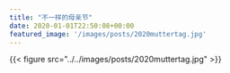 ```yaml
---
title: "不一样的母亲节"
date: 2020-01-01T22:50:08+00:00
featured_image: '/images/posts/2020muttertag.jpg'
---
```


{{< figure src="../../images/posts/2020muttertag.jpg" >}}
